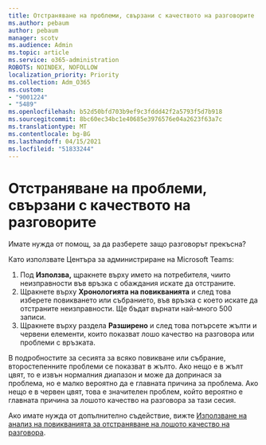 ```yaml
---
title: Отстраняване на проблеми, свързани с качеството на разговорите
ms.author: pebaum
author: pebaum
manager: scotv
ms.audience: Admin
ms.topic: article
ms.service: o365-administration
ROBOTS: NOINDEX, NOFOLLOW
localization_priority: Priority
ms.collection: Adm_O365
ms.custom:
- "9001224"
- "5489"
ms.openlocfilehash: b52d50bfd703b9ef9c3fddd42f2a5793f5d7b918
ms.sourcegitcommit: 8bc60ec34bc1e40685e3976576e04a2623f63a7c
ms.translationtype: MT
ms.contentlocale: bg-BG
ms.lasthandoff: 04/15/2021
ms.locfileid: "51833244"
---
```

# <a name="troubleshoot-call-quality-problems"></a>Отстраняване на проблеми, свързани с качеството на разговорите

Имате нужда от помощ, за да разберете защо разговорът прекъсна?

Като използвате Центъра за администриране на Microsoft Teams:

1. Под **Използва,** щракнете върху името на потребителя, чиито неизправности във връзка с обаждания искате да отстраните.
2. Щракнете върху **Хронологията на повикванията** и след това изберете повикването или събранието, във връзка с което искате да отстраните неизправности. Ще бъдат върнати най-много 500 записи.
3. Щракнете върху раздела **Разширено** и след това потърсете жълти и червени елементи, които показват лошо качество на разговора или проблеми с връзката.

В подробностите за сесията за всяко повикване или събрание, второстепенните проблеми се показват в жълто. Ако нещо е в жълт цвят, то е извън нормалния диапазон и може да допринася за проблема, но е малко вероятно да е главната причина за проблема. Ако нещо е в червен цвят, това е значителен проблем, който вероятно е главната причина за лошото качество на разговора за тази сесия.

Ако имате нужда от допълнително съдействие, вижте [Използване на анализ на повикванията за отстраняване на лошото качество на разговора](https://docs.microsoft.com/microsoftteams/use-call-analytics-to-troubleshoot-poor-call-quality#troubleshoot-call-quality-problems-using-call-analytics).
